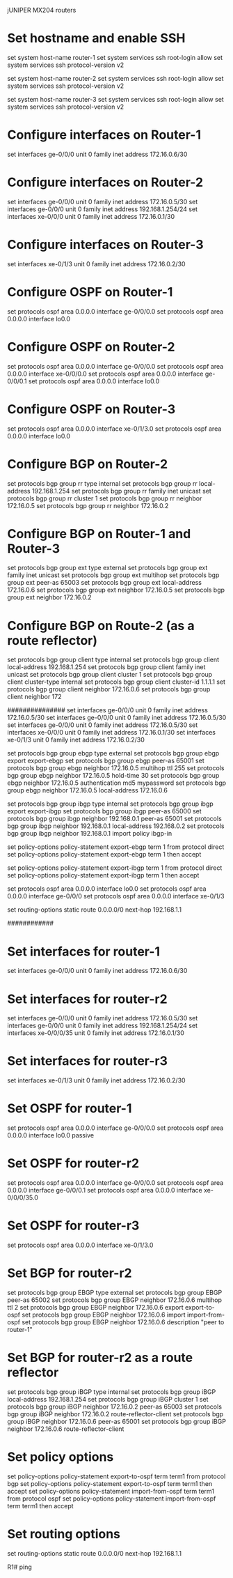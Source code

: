 jUNIPER MX204 routers

# Set hostname and enable SSH
set system host-name router-1
set system services ssh root-login allow
set system services ssh protocol-version v2

set system host-name router-2
set system services ssh root-login allow
set system services ssh protocol-version v2

set system host-name router-3
set system services ssh root-login allow
set system services ssh protocol-version v2

# Configure interfaces on Router-1
set interfaces ge-0/0/0 unit 0 family inet address 172.16.0.6/30

# Configure interfaces on Router-2
set interfaces ge-0/0/0 unit 0 family inet address 172.16.0.5/30
set interfaces ge-0/0/0 unit 0 family inet address 192.168.1.254/24
set interfaces xe-0/0/0 unit 0 family inet address 172.16.0.1/30

# Configure interfaces on Router-3
set interfaces xe-0/1/3 unit 0 family inet address 172.16.0.2/30

# Configure OSPF on Router-1
set protocols ospf area 0.0.0.0 interface ge-0/0/0.0
set protocols ospf area 0.0.0.0 interface lo0.0

# Configure OSPF on Router-2
set protocols ospf area 0.0.0.0 interface ge-0/0/0.0
set protocols ospf area 0.0.0.0 interface xe-0/0/0.0
set protocols ospf area 0.0.0.0 interface ge-0/0/0.1
set protocols ospf area 0.0.0.0 interface lo0.0

# Configure OSPF on Router-3
set protocols ospf area 0.0.0.0 interface xe-0/1/3.0
set protocols ospf area 0.0.0.0 interface lo0.0

# Configure BGP on Router-2
set protocols bgp group rr type internal
set protocols bgp group rr local-address 192.168.1.254
set protocols bgp group rr family inet unicast
set protocols bgp group rr cluster 1
set protocols bgp group rr neighbor 172.16.0.5
set protocols bgp group rr neighbor 172.16.0.2

# Configure BGP on Router-1 and Router-3
set protocols bgp group ext type external
set protocols bgp group ext family inet unicast
set protocols bgp group ext multihop
set protocols bgp group ext peer-as 65003
set protocols bgp group ext local-address 172.16.0.6
set protocols bgp group ext neighbor 172.16.0.5
set protocols bgp group ext neighbor 172.16.0.2

# Configure BGP on Route-2 (as a route reflector)
set protocols bgp group client type internal
set protocols bgp group client local-address 192.168.1.254
set protocols bgp group client family inet unicast
set protocols bgp group client cluster 1
set protocols bgp group client cluster-type internal
set protocols bgp group client cluster-id 1.1.1.1
set protocols bgp group client neighbor 172.16.0.6
set protocols bgp group client neighbor 172

###############
set interfaces ge-0/0/0 unit 0 family inet address 172.16.0.5/30
set interfaces ge-0/0/0 unit 0 family inet address 172.16.0.5/30
set interfaces ge-0/0/0 unit 0 family inet address 172.16.0.5/30
set interfaces xe-0/0/0 unit 0 family inet address 172.16.0.1/30
set interfaces xe-0/1/3 unit 0 family inet address 172.16.0.2/30

set protocols bgp group ebgp type external
set protocols bgp group ebgp export export-ebgp
set protocols bgp group ebgp peer-as 65001
set protocols bgp group ebgp neighbor 172.16.0.5 multihop ttl 255
set protocols bgp group ebgp neighbor 172.16.0.5 hold-time 30
set protocols bgp group ebgp neighbor 172.16.0.5 authentication md5 mypassword
set protocols bgp group ebgp neighbor 172.16.0.5 local-address 172.16.0.6

set protocols bgp group ibgp type internal
set protocols bgp group ibgp export export-ibgp
set protocols bgp group ibgp peer-as 65000
set protocols bgp group ibgp neighbor 192.168.0.1 peer-as 65001
set protocols bgp group ibgp neighbor 192.168.0.1 local-address 192.168.0.2
set protocols bgp group ibgp neighbor 192.168.0.1 import policy ibgp-in

set policy-options policy-statement export-ebgp term 1 from protocol direct
set policy-options policy-statement export-ebgp term 1 then accept

set policy-options policy-statement export-ibgp term 1 from protocol direct
set policy-options policy-statement export-ibgp term 1 then accept

set protocols ospf area 0.0.0.0 interface lo0.0
set protocols ospf area 0.0.0.0 interface ge-0/0/0
set protocols ospf area 0.0.0.0 interface xe-0/1/3

set routing-options static route 0.0.0.0/0 next-hop 192.168.1.1


############

# Set interfaces for router-1
set interfaces ge-0/0/0 unit 0 family inet address 172.16.0.6/30

# Set interfaces for router-r2
set interfaces ge-0/0/0 unit 0 family inet address 172.16.0.5/30
set interfaces ge-0/0/0 unit 0 family inet address 192.168.1.254/24
set interfaces xe-0/0/0/35 unit 0 family inet address 172.16.0.1/30

# Set interfaces for router-r3
set interfaces xe-0/1/3 unit 0 family inet address 172.16.0.2/30

# Set OSPF for router-1
set protocols ospf area 0.0.0.0 interface ge-0/0/0.0
set protocols ospf area 0.0.0.0 interface lo0.0 passive

# Set OSPF for router-r2
set protocols ospf area 0.0.0.0 interface ge-0/0/0.0
set protocols ospf area 0.0.0.0 interface ge-0/0/0.1
set protocols ospf area 0.0.0.0 interface xe-0/0/0/35.0

# Set OSPF for router-r3
set protocols ospf area 0.0.0.0 interface xe-0/1/3.0

# Set BGP for router-r2
set protocols bgp group EBGP type external
set protocols bgp group EBGP peer-as 65002
set protocols bgp group EBGP neighbor 172.16.0.6 multihop ttl 2
set protocols bgp group EBGP neighbor 172.16.0.6 export export-to-ospf
set protocols bgp group EBGP neighbor 172.16.0.6 import import-from-ospf
set protocols bgp group EBGP neighbor 172.16.0.6 description "peer to router-1"

# Set BGP for router-r2 as a route reflector
set protocols bgp group iBGP type internal
set protocols bgp group iBGP local-address 192.168.1.254
set protocols bgp group iBGP cluster 1
set protocols bgp group iBGP neighbor 172.16.0.2 peer-as 65003
set protocols bgp group iBGP neighbor 172.16.0.2 route-reflector-client
set protocols bgp group iBGP neighbor 172.16.0.6 peer-as 65001
set protocols bgp group iBGP neighbor 172.16.0.6 route-reflector-client

# Set policy options
set policy-options policy-statement export-to-ospf term term1 from protocol bgp
set policy-options policy-statement export-to-ospf term term1 then accept
set policy-options policy-statement import-from-ospf term term1 from protocol ospf
set policy-options policy-statement import-from-ospf term term1 then accept

# Set routing options
set routing-options static route 0.0.0.0/0 next-hop 192.168.1.1



R1#
ping 